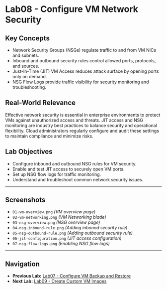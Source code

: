 # Lab08 - Configure VM Network Security

## Key Concepts

- Network Security Groups (NSGs) regulate traffic to and from VM NICs and subnets.
- Inbound and outbound security rules control allowed ports, protocols, and sources.
- Just-In-Time (JIT) VM Access reduces attack surface by opening ports only on demand.
- NSG Flow Logs provide traffic visibility for security monitoring and troubleshooting.

## Real-World Relevance

Effective network security is essential in enterprise environments to protect VMs against unauthorized access and threats. JIT access and NSG monitoring are industry best practices to balance security and operational flexibility. Cloud administrators regularly configure and audit these settings to maintain compliance and minimize risks.

## Lab Objectives

- Configure inbound and outbound NSG rules for VM security.
- Enable and test JIT access to securely open VM ports.
- Set up NSG flow logs for traffic monitoring.
- Understand and troubleshoot common network security issues.

---

## Screenshots

- `01-vm-overview.png`          *(VM overview page)*
- `02-vm-networking.png`        *(VM Networking blade)*
- `03-nsg-overview.png`          *(NSG overview page)*
- `04-nsg-inbound-rule.png`      *(Adding inbound security rule)*
- `05-nsg-outbound-rule.png`     *(Adding outbound security rule)*
- `06-jit-configuration.png`     *(JIT access configuration)*
- `07-nsg-flow-logs.png`         *(Enabling NSG flow logs)*

---

## Navigation

- **Previous Lab:** [Lab07 - Configure VM Backup and Restore](../Lab07-Configure-VM-Backup-Restore/README.md)  
- **Next Lab:** [Lab09 - Create Custom VM Images](../Lab09-Create-Custom-VM-Images/README.md)
